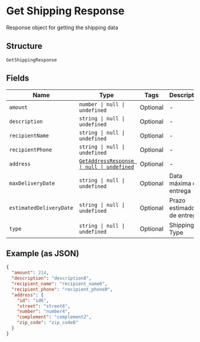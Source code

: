 
# Get Shipping Response

Response object for getting the shipping data

## Structure

`GetShippingResponse`

## Fields

| Name | Type | Tags | Description |
|  --- | --- | --- | --- |
| `amount` | `number \| null \| undefined` | Optional | - |
| `description` | `string \| null \| undefined` | Optional | - |
| `recipientName` | `string \| null \| undefined` | Optional | - |
| `recipientPhone` | `string \| null \| undefined` | Optional | - |
| `address` | [`GetAddressResponse \| null \| undefined`](../../doc/models/get-address-response.md) | Optional | - |
| `maxDeliveryDate` | `string \| null \| undefined` | Optional | Data máxima de entrega |
| `estimatedDeliveryDate` | `string \| null \| undefined` | Optional | Prazo estimado de entrega |
| `type` | `string \| null \| undefined` | Optional | Shipping Type |

## Example (as JSON)

```json
{
  "amount": 214,
  "description": "description8",
  "recipient_name": "recipient_name6",
  "recipient_phone": "recipient_phone0",
  "address": {
    "id": "id6",
    "street": "street6",
    "number": "number4",
    "complement": "complement2",
    "zip_code": "zip_code0"
  }
}
```


